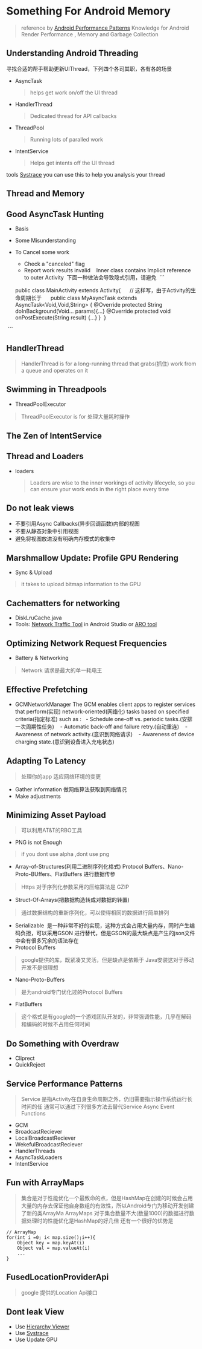 # Something For Android Memory
> reference by [Android Performance Patterns](https://www.youtube.com/playlist?list=PLWz5rJ2EKKc9CBxr3BVjPTPoDPLdPIFCE)
> Knowledge for Android Render Performance , Memory and Garbage Collection

## Understanding Android Threading
寻找合适的帮手帮助更新UIThread，下列四个各司其职，各有各的场景
- AsyncTask
  > helps get work on/off the UI thread
- HandlerThread
  > Dedicated thread for API callbacks
- ThreadPool
  > Running lots of paralled work
- IntentService
  > Helps get intents off the UI thread
  
tools [Systrace](https://developer.android.com/studio/profile/systrace.html?utm_campaign=app_series_systrace_021816&utm_source=gdev&utm_medium=yt-annt)
you can use this to help you analysis your thread 
## Thread and Memory
## Good AsyncTask Hunting

- Basis
- Some Misunderstanding
- To Cancel some work
    - Check a "canceled" flag
    - Report work results invalid
  
  Inner class contains Implicit reference to outer Activity
  下面一种做法会导致隐式引用，请避免
  ```
  
  public class MainActivity extends Activity{
      // 这样写，由于Activity的生命周期长于
      public class MyAsyncTask extends AsyncTask<Void,Void,String> { 
          @Override protected String doInBackground(Void... params){...}
          @Override protected void onPostExecute(String result) {...}
      }
  }
  
  ```
  
## HandlerThread
> HandlerThread is for a long-running thread that grabs(抓住) work from a queue and operates on it
  
## Swimming in Threadpools

- ThreadPoolExecutor
> ThreadPoolExecutor is for 处理大量耗时操作
## The Zen of IntentService
## Thread and Loaders

- loaders
  > Loaders are wise to the inner workings of activity lifecycle, so you can ensure your work ends in the right place every time
  
## Do not leak views

- 不要引用Async Callbacks(异步回调函数)内部的视图
- 不要从静态对象中引用视图
- 避免将视图放进没有明确内存模式的收集中

## Marshmallow Update: Profile GPU Rendering

- Sync & Upload
> it takes to upload bitmap information to the GPU

## Cachematters for networking 
- DiskLruCache.java
- Tools: [Network Traffic Tool](https://developer.android.com/studio/profile/ddms.html#network?utm_campaign=android_series_#cachematters_for_networking_101315&utm_source=anddev&utm_medium=yt-annt) in Android Studio or [ARO tool](https://developer.att.com/application-resource-optimizer?utm_campaign=android_series_#cachematters_for_networking_101315&utm_source=anddev&utm_medium=yt-annt)

## Optimizing Network Request Frequencies

- Battery & Networking 
> Network 请求是最大的单一耗电王 

## Effective Prefetching
- GCMNetworkManager
The GCM enables client apps to register services that perform(实现) network-oriented(网络化) tasks based on specified criteria(指定标准) such as :
    - Schedule one-off vs. periodic tasks.(安排一次周期性任务)
    - Automatic back-off and failure retry.(自动重连)
    - Awareness of network activity.(意识到网络请求)
    - Awareness of device charging state.(意识到设备进入充电状态)

## Adapting To Latency
> 处理你的app 适应网络环境的变更
- Gather information 做网络算法获取到网络情况
- Make adjustments 

## Minimizing Asset Payload
> 可以利用AT&T的RBO工具

- PNG is not Enough 
> if you dont use alpha ,dont use png
- Array-of-Structures(利用二进制序列化格式) Protocol Buffers、Nano-Proto-BUffers、FlatBuffers 进行数据传参 
> Https 对于序列化参数采用的压缩算法是 GZIP
- Struct-Of-Arrays(把数据构造转成对数据的转置)
> 通过数据结构的重新序列化，可以使得相同的数据进行简单排列
- Serializable  是一种非常不好的实现，这种方式会占用大量内存，同时产生编码负担，可以采用GSON 进行替代，但是GSON的最大缺点是产生的json文件中会有很多冗余的语法存在
- Protocol Buffers 
> google提供的库，既紧凑又灵活，但是缺点是依赖于 Java安装这对于移动开发不是很理想
- Nano-Proto-Buffers
> 是为android专门优化过的Protocol Buffers 
- FlatBuffers
> 这个格式是有google的一个游戏团队开发的，非常强调性能，几乎在解码和编码的时候不占用任何时间

## Do Something with Overdraw

- Cliprect
- QuickReject

## Service Performance Patterns
> Service 是指Activity在自身生命周期之外，仍旧需要指示操作系统运行长时间的任
通常可以通过下列很多方法去替代Service
  Async Event Functions
  - GCM
  - BroadcastReciever
  - LocalBroadcastReciever
  - WekefulBroadcastReciever
  - HandlerThreads
  - AsyncTaskLoaders
  - IntentService

## Fun with ArrayMaps
> 集合是对于性能优化一个最致命的点，但是HashMap在创建的时候会占用大量的内存去保证他自身数组的有效性，所以Android专门为移动开发创建了新的类ArrayMa
> ArrayMaps 对于集合数量不大(数量1000)的数据进行数据处理时的性能优化是HashMap的好几倍
还有一个很好的优势是
```
// ArrayMap
for(int i =0; i< map.size();i++){
    Object key = map.keyAt(i)
    Object val = map.valueAt(i)
    ...
}

```
## FusedLocationProviderApi
> google 提供的Location Api接口

## Dont leak View
- Use [Hierarchy Viewer](https://developer.android.com/studio/profile/hierarchy-viewer.html#start)
- Use [Systrace](https://developer.android.com/studio/profile/systrace.html#app-trace)
- Use Update GPU
